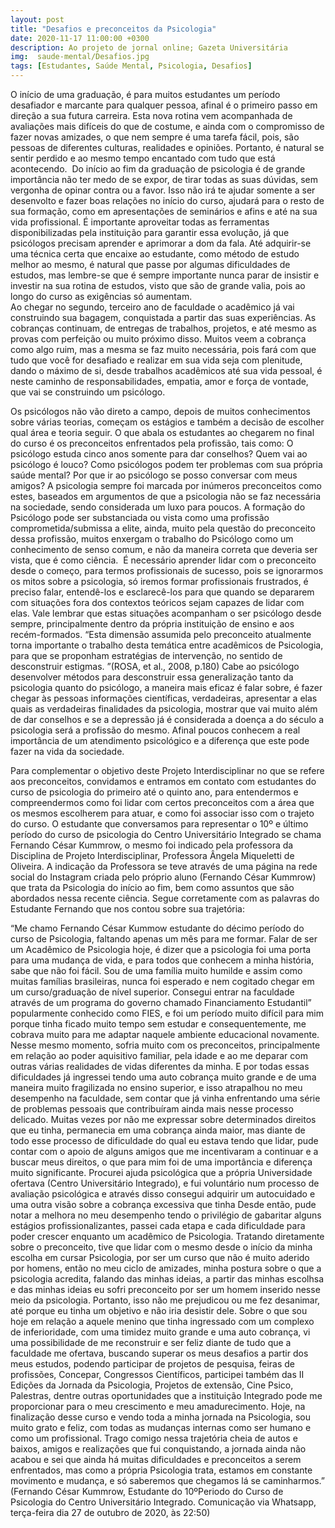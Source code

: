 ```yaml
---
layout: post
title: "Desafios e preconceitos da Psicologia"
date: 2020-11-17 11:00:00 +0300
description: Ao projeto de jornal online; Gazeta Universitária
img:  saude-mental/Desafios.jpg
tags: [Estudantes, Saúde Mental, Psicologia, Desafios] 
---
```

O início de uma graduação, é para muitos estudantes um período desafiador e marcante para qualquer pessoa, afinal é o primeiro passo em direção a sua futura carreira. 
Esta nova rotina vem acompanhada de avaliações mais difíceis do que de costume, e ainda com o compromisso de fazer novas amizades, o que nem sempre é uma tarefa fácil, pois, são pessoas de diferentes culturas, realidades e opiniões.  Portanto, é natural se sentir perdido e ao mesmo tempo encantado com tudo que está acontecendo. 
Do início ao fim da graduação de psicologia é de grande importância não ter medo de se expor, de tirar todas as suas dúvidas, sem vergonha de opinar contra ou a favor. Isso não irá te ajudar somente a ser desenvolto e fazer boas relações no início do curso, ajudará para o resto de sua formação, como em apresentações de seminários e afins e até na sua vida profissional. É importante aproveitar todas as ferramentas disponibilizadas pela instituição para garantir essa evolução, já que psicólogos precisam aprender e aprimorar a dom da fala.
Até adquirir-se uma técnica certa que encaixe ao estudante, como método de estudo melhor ao mesmo, é natural que passe por algumas dificuldades de estudos, mas lembre-se que é sempre importante nunca parar de insistir e investir na sua rotina de estudos, visto que são de grande valia, pois ao longo do curso as exigências só aumentam.  
Ao chegar no segundo, terceiro ano de faculdade o acadêmico já vai construindo sua bagagem, conquistada a partir das suas experiências. As cobranças continuam, de entregas de trabalhos, projetos, e até mesmo as provas com perfeição ou muito próximo disso. Muitos veem a cobrança como algo ruim, mas a mesma se faz muito necessária, pois fará com que tudo que você for desafiado e realizar em sua vida seja com plenitude, dando o máximo de si, desde trabalhos acadêmicos até sua vida pessoal, é neste caminho de responsabilidades, empatia, amor e força de vontade, que vai se construindo um psicólogo.


 Os psicólogos não vão direto a campo, depois de muitos conhecimentos sobre várias teorias, começam os estágios e também a decisão de escolher qual área e teoria seguir. O que abala os estudantes ao chegarem no final do curso é os preconceitos enfrentados pela profissão, tais como:
O psicólogo estuda cinco anos somente para dar conselhos? Quem vai ao psicólogo é louco? Como psicólogos podem ter problemas com sua própria saúde mental? Por que ir ao psicólogo se posso conversar com meus amigos? A psicologia sempre foi marcada por inúmeros preconceitos como estes, baseados em argumentos de que a psicologia não se faz necessária na sociedade, sendo considerada um luxo para poucos. 
A formação do Psicólogo pode ser substanciada ou vista como uma profissão comprometida/submissa a elite, ainda, muito pela questão do preconceito dessa profissão, muitos enxergam o trabalho do Psicólogo como um conhecimento de senso comum, e não da maneira correta que deveria ser vista, que é como ciência. 
É necessário aprender lidar com o preconceito desde o começo, para termos profissionais de sucesso, pois se ignorarmos os mitos sobre a psicologia, só iremos formar profissionais frustrados, é preciso falar, entendê-los e esclarecê-los para que quando se depararem com situações fora dos contextos teóricos sejam capazes de lidar com elas. Vale lembrar que estas situações acompanham o ser psicólogo desde sempre, principalmente dentro da própria instituição de ensino e aos recém-formados. “Esta dimensão assumida pelo preconceito atualmente torna importante o trabalho desta temática entre acadêmicos de Psicologia, para que se proponham estratégias de intervenção, no sentido de desconstruir estigmas. ”(ROSA, et al., 2008, p.180)
Cabe ao psicólogo desenvolver métodos para desconstruir essa generalização tanto da psicologia quanto do psicólogo, a maneira mais eficaz é falar sobre, é fazer chegar às pessoas informações científicas, verdadeiras, apresentar a elas quais as verdadeiras finalidades da psicologia, mostrar que vai muito além de dar conselhos e se a depressão já é considerada a doença a do século a psicologia será a profissão do mesmo. Afinal poucos conhecem a real importância de um atendimento psicológico e a diferença que este pode fazer na vida da sociedade.

Para complementar o objetivo deste Projeto Interdisciplinar no que se refere aos preconceitos, convidamos e entramos em contato com estudantes do curso de psicologia do primeiro até o quinto ano, para entendermos e compreendermos como foi lidar com certos preconceitos com a área que os mesmos escolherem para atuar, e como foi associar isso com o trajeto do curso.
  O estudante que conversamos para representar o 10º e último período do curso de psicologia do Centro Universitário Integrado se chama Fernando César Kummrow, o mesmo foi indicado pela professora da Disciplina de Projeto Interdisciplinar, Professora Ângela Miqueletti de Oliveira. A indicação da Professora se teve através de uma página na rede social do Instagram criada pelo próprio aluno (Fernando César Kummrow) que trata da Psicologia do início ao fim, bem como assuntos que são abordados nessa recente ciência. Segue corretamente com as palavras do Estudante Fernando que nos contou sobre sua trajetória:

“Me chamo Fernando César Kummow estudante do décimo período do curso de Psicologia, faltando apenas um mês para me formar.
  Falar de ser um Acadêmico de Psicologia hoje, é dizer que a psicologia foi uma porta para uma mudança de vida, e para todos que conhecem a minha história, sabe que não foi fácil. Sou de uma família muito humilde e assim como muitas famílias brasileiras, nunca foi esperado e nem cogitado chegar em um curso/graduação de nível superior. Consegui entrar na faculdade através de um programa do governo chamado Financiamento Estudantil” popularmente conhecido como FIES, e foi um período muito difícil para mim porque tinha ficado muito tempo sem estudar e consequentemente, me cobrava muito para me adaptar naquele ambiente educacional novamente. 
  Nesse mesmo momento, sofria muito com os preconceitos, principalmente em relação ao poder aquisitivo familiar, pela idade e ao me deparar com outras várias realidades de vidas diferentes da minha. E por todas essas dificuldades já ingressei tendo uma auto cobrança muito grande e de uma maneira muito fragilizada no ensino superior, e isso atrapalhou no meu desempenho na faculdade, sem contar que já vinha enfrentando uma série de problemas pessoais que contribuíram ainda mais nesse processo delicado.
  Muitas vezes por não me expressar sobre determinados direitos que eu tinha, permanecia em uma cobrança ainda maior, mas diante de todo esse processo de dificuldade do qual eu estava tendo que lidar, pude contar com o apoio de alguns amigos que me incentivaram a continuar e a buscar meus direitos, o que para mim foi de uma importância e diferença muito significante. Procurei ajuda psicológica que a própria Universidade ofertava (Centro Universitário Integrado), e fui voluntário num processo de avaliação psicológica e através disso consegui adquirir um autocuidado e uma outra visão sobre a cobrança excessiva que tinha
Desde então, pude notar a melhora no meu desempenho tendo o privilégio de gabaritar alguns estágios profissionalizantes, passei cada etapa e cada dificuldade para poder crescer enquanto um acadêmico de Psicologia.
  Tratando diretamente sobre o preconceito, tive que lidar com o mesmo desde o início da minha escolha em cursar Psicologia, por ser um curso que não é muito aderido por homens, então no meu ciclo de amizades, minha postura sobre o que a psicologia acredita, falando das minhas ideias, a partir das minhas escolhsa e das minhas ideias eu sofri preconceito por ser um homem inserido nesse meio da psicologia. Portanto, isso não me prejudicou ou me fez desanimar, até porque eu tinha um objetivo e não iria desistir dele.
  Sobre o que sou hoje em relação a aquele menino que tinha ingressado com um complexo de inferioridade, com uma timidez muito grande e uma auto cobrança, vi uma possibilidade de me reconstruir e ser feliz diante de tudo que a faculdade me ofertava, buscando superar os meus desafios a partir dos meus estudos, podendo participar de projetos de pesquisa, feiras de profissões, Concepar, Congressos Científicos, participei também das II Edições da Jornada da Psicologia, Projetos de extensão, Cine Psico, Palestras, dentre outras oportunidades que a instituição Integrado pode me proporcionar para o meu crescimento e meu amadurecimento. 
  Hoje, na finalização desse curso e vendo toda a minha jornada na Psicologia, sou muito grato e feliz, com todas as mudanças internas como ser humano e como um profissional. Trago comigo nessa trajetória cheia de autos e baixos, amigos e realizações que fui conquistando, a jornada ainda não acabou e sei que ainda há muitas dificuldades e preconceitos a serem enfrentados, mas como a própria Psicologia trata, estamos em constante movimento e mudança, e só saberemos que chegamos lá se caminharmos.”
(Fernando César Kummrow, Estudante do 10ºPeriodo do Curso de Psicologia do Centro Universitário Integrado. Comunicação via Whatsapp, terça-feira dia 27 de outubro de 2020, às 22:50)
